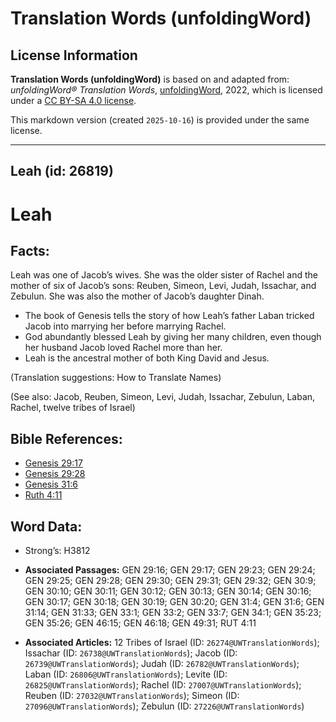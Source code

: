 # Translation Words (unfoldingWord)

## License Information

**Translation Words (unfoldingWord)** is based on and adapted from: _unfoldingWord® Translation Words_, [unfoldingWord](https://unfoldingword.org/utw), 2022, which is licensed under a [CC BY-SA 4.0 license](https://creativecommons.org/licenses/by-sa/4.0/legalcode.en).

This markdown version (created `2025-10-16`) is provided under the same license.



--------------------------------

## Leah (id: 26819)

Leah
====

Facts:
------

Leah was one of Jacob’s wives. She was the older sister of Rachel and the mother of six of Jacob’s sons: Reuben, Simeon, Levi, Judah, Issachar, and Zebulun. She was also the mother of Jacob’s daughter Dinah.

* The book of Genesis tells the story of how Leah’s father Laban tricked Jacob into marrying her before marrying Rachel.
* God abundantly blessed Leah by giving her many children, even though her husband Jacob loved Rachel more than her.
* Leah is the ancestral mother of both King David and Jesus.

(Translation suggestions: How to Translate Names)

(See also: Jacob, Reuben, Simeon, Levi, Judah, Issachar, Zebulun, Laban, Rachel, twelve tribes of Israel)

Bible References:
-----------------

* [Genesis 29:17](https://ref.ly/Gen29:17)
* [Genesis 29:28](https://ref.ly/Gen29:28)
* [Genesis 31:6](https://ref.ly/Gen31:6)
* [Ruth 4:11](https://ref.ly/Ruth4:11)

Word Data:
----------

* Strong’s: H3812

* **Associated Passages:** GEN 29:16; GEN 29:17; GEN 29:23; GEN 29:24; GEN 29:25; GEN 29:28; GEN 29:30; GEN 29:31; GEN 29:32; GEN 30:9; GEN 30:10; GEN 30:11; GEN 30:12; GEN 30:13; GEN 30:14; GEN 30:16; GEN 30:17; GEN 30:18; GEN 30:19; GEN 30:20; GEN 31:4; GEN 31:6; GEN 31:14; GEN 31:33; GEN 33:1; GEN 33:2; GEN 33:7; GEN 34:1; GEN 35:23; GEN 35:26; GEN 46:15; GEN 46:18; GEN 49:31; RUT 4:11
* **Associated Articles:** 12 Tribes of Israel (ID: `26274@UWTranslationWords`); Issachar (ID: `26738@UWTranslationWords`); Jacob (ID: `26739@UWTranslationWords`); Judah (ID: `26782@UWTranslationWords`); Laban (ID: `26806@UWTranslationWords`); Levite (ID: `26825@UWTranslationWords`); Rachel (ID: `27007@UWTranslationWords`); Reuben (ID: `27032@UWTranslationWords`); Simeon (ID: `27096@UWTranslationWords`); Zebulun (ID: `27226@UWTranslationWords`)

